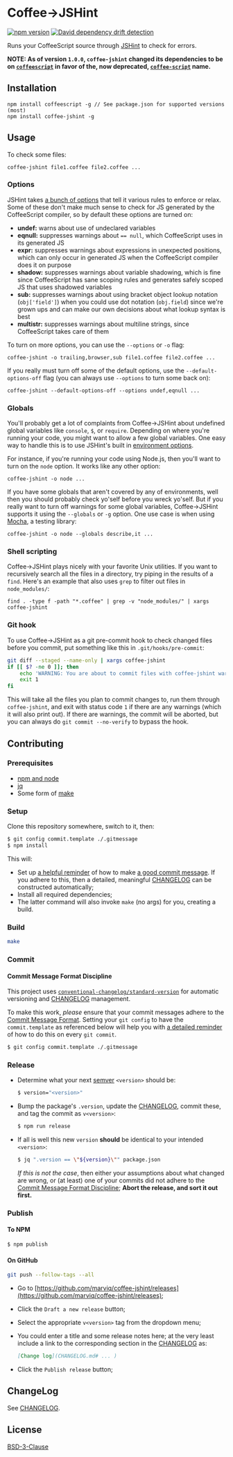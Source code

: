 # Coffee->JSHint

[![npm version](https://badge.fury.io/js/coffee-jshint.svg)](http://badge.fury.io/js/coffee-jshint)
[![David dependency drift detection](https://david-dm.org/marviq/coffee-jshint.svg)](https://david-dm.org/marviq/coffee-jshint)

Runs your CoffeeScript source through [JSHint](http://www.jshint.com/) to check for errors.

**NOTE: As of version `1.0.0`, `coffee-jshint` changed its dependencies to be on [`coffeescript`](https://www.npmjs.com/package/coffeescript) in favor of the, now deprecated, [`coffee-script`](https://www.npmjs.com/package/coffee-script) name.**

## Installation

    npm install coffeescript -g // See package.json for supported versions (most)
    npm install coffee-jshint -g

## Usage

To check some files:

    coffee-jshint file1.coffee file2.coffee ...

### Options

JSHint takes [a bunch of options](http://www.jshint.com/docs/#options) that tell it various rules to enforce or relax.  Some of these don't make much sense to check for JS generated by the CoffeeScript compiler, so by default these options are turned on:

- **undef:** warns about use of undeclared variables
- **eqnull:** suppresses warnings about `== null`, which CoffeeScript uses in its generated JS
- **expr:** suppresses warnings about expressions in unexpected positions, which can only occur in generated JS when the CoffeeScript compiler does it on purpose
- **shadow:** suppresses warnings about variable shadowing, which is fine since CoffeeScript has sane scoping rules and generates safely scoped JS that uses shadowed variables
- **sub:** suppresses warnings about using bracket object lookup notation (`obj['field']`) when you could use dot notation (`obj.field`) since we're grown ups and can make our own decisions about what lookup syntax is best
- **multistr:** suppresses warnings about multiline strings, since CoffeeScript takes care of them

To turn on more options, you can use the `--options` or `-o` flag:

    coffee-jshint -o trailing,browser,sub file1.coffee file2.coffee ...

If you really must turn off some of the default options, use the `--default-options-off` flag (you can always use `--options` to turn some back on):

    coffee-jshint --default-options-off --options undef,eqnull ...

### Globals

You'll probably get a lot of complaints from Coffee->JSHint about undefined global variables like `console`, `$`, or `require`.  Depending on where you're running your code, you might want to allow a few global variables.  One easy way to handle this is to use JSHint's built in [environment options](http://www.jshint.com/docs/#environments).

For instance, if you're running your code using Node.js, then you'll want to turn on the `node` option.  It works like any other option:

    coffee-jshint -o node ...

If you have some globals that aren't covered by any of environments, well then you should probably check yo'self before you wreck yo'self.  But if you really want to turn off warnings for some global variables, Coffee->JSHint supports it using the `--globals` or `-g` option.  One use case is when using [Mocha](http://mochajs.org/), a testing library:

    coffee-jshint -o node --globals describe,it ...

### Shell scripting

Coffee->JSHint plays nicely with your favorite Unix utilities.  If you want to recursively search all the files in a directory, try piping in the results of a `find`.  Here's an example that also uses `grep` to filter out files in `node_modules/`:

    find . -type f -path "*.coffee" | grep -v "node_modules/" | xargs coffee-jshint

### Git hook

To use Coffee->JSHint as a git pre-commit hook to check changed files before you commit, put something like this in `.git/hooks/pre-commit`:

```bash
git diff --staged --name-only | xargs coffee-jshint
if [[ $? -ne 0 ]]; then
    echo 'WARNING: You are about to commit files with coffee-jshint warnings'
    exit 1
fi
```

This will take all the files you plan to commit changes to, run them through `coffee-jshint`, and exit with status code `1` if there are any warnings (which it will also print out).  If there are warnings, the commit will be aborted, but you can always do `git commit --no-verify` to bypass the hook.

## Contributing

### Prerequisites

  * [npm and node](https://nodejs.org/en/download/)
  * [jq](https://stedolan.github.io/jq/download/)
  * Some form of [make](https://en.wikipedia.org/wiki/Make_%28software%29)


### Setup

Clone this repository somewhere, switch to it, then:

```bash
$ git config commit.template ./.gitmessage
$ npm install
```

This will:

  * Set up [a helpful reminder](.gitmessage) of how to make [a good commit message](#commit-message-format-discipline).  If you adhere to this, then a
    detailed, meaningful [CHANGELOG](./CHANGELOG.md) can be constructed automatically;
  * Install all required dependencies;
  * The latter command will also invoke `make` (no args) for you, creating a build.


### Build

```bash
make
```


### Commit

#### Commit Message Format Discipline

This project uses [`conventional-changelog/standard-version`](https://github.com/conventional-changelog/standard-version) for automatic versioning and
[CHANGELOG](./CHANGELOG.md) management.

To make this work, *please* ensure that your commit messages adhere to the
[Commit Message Format](https://github.com/bcoe/conventional-changelog-standard/blob/master/convention.md#commit-message-format).  Setting your `git config` to
have the `commit.template` as referenced below will help you with [a detailed reminder](.gitmessage) of how to do this on every `git commit`.

```bash
$ git config commit.template ./.gitmessage
```


### Release

  * Determine what your next [semver](https://docs.npmjs.com/getting-started/semantic-versioning#semver-for-publishers) `<version>` should be:

    ```bash
    $ version="<version>"
    ```

  * Bump the package's `.version`, update the [CHANGELOG](./CHANGELOG.md), commit these, and tag the commit as `v<version>`:

    ```bash
    $ npm run release
    ```

  * If all is well this new `version` **should** be identical to your intended `<version>`:

    ```bash
    $ jq ".version == \"${version}\"" package.json
    ```

    *If this is not the case*, then either your assumptions about what changed are wrong, or (at least) one of your commits did not adhere to the
    [Commit Message Format Discipline](#commit-message-format-discipline); **Abort the release, and sort it out first.**


### Publish

#### To NPM

```bash
$ npm publish
```

#### On GitHub

```bash
git push --follow-tags --all
```

  * Go to [https://github.com/marviq/coffee-jshint/releases](https://github.com/marviq/coffee-jshint/releases);
  * Click the `Draft a new release` button;
  * Select the appropriate `v<version>` tag from the dropdown menu;

  * You could enter a title and some release notes here; at the very least include a link to the corresponding section in the [CHANGELOG](./CHANGELOG.md) as:
    ```markdown
    [Change log](CHANGELOG.md# ... )
    ```
  * Click the `Publish release` button;


## ChangeLog

See [CHANGELOG](./CHANGELOG.md).


## License

[BSD-3-Clause](LICENSE)
